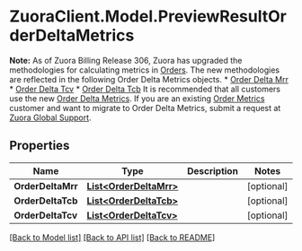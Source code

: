 # ZuoraClient.Model.PreviewResultOrderDeltaMetrics
**Note:** As of Zuora Billing Release 306, Zuora has upgraded the methodologies for calculating metrics in [Orders](https://knowledgecenter.zuora.com/Billing/Subscriptions/Orders). The new methodologies are reflected in the following Order Delta Metrics objects.  * [Order Delta Mrr](https://knowledgecenter.zuora.com/Billing/Subscriptions/Orders/Order_Delta_Metrics/Order_Delta_Mrr) * [Order Delta Tcv](https://knowledgecenter.zuora.com/Billing/Subscriptions/Orders/Order_Delta_Metrics/Order_Delta_Tcv) * [Order Delta Tcb](https://knowledgecenter.zuora.com/Billing/Subscriptions/Orders/Order_Delta_Metrics/Order_Delta_Tcb)  It is recommended that all customers use the new [Order Delta Metrics](https://knowledgecenter.zuora.com/Billing/Subscriptions/Orders/Order_Delta_Metrics/AA_Overview_of_Order_Delta_Metrics). If you are an existing [Order Metrics](https://knowledgecenter.zuora.com/Billing/Subscriptions/Orders/AA_Overview_of_Orders/Key_Metrics_for_Orders) customer and want to migrate to Order Delta Metrics, submit a request at [Zuora Global Support](https://support.zuora.com/). 

## Properties

Name | Type | Description | Notes
------------ | ------------- | ------------- | -------------
**OrderDeltaMrr** | [**List&lt;OrderDeltaMrr&gt;**](OrderDeltaMrr.md) |  | [optional] 
**OrderDeltaTcb** | [**List&lt;OrderDeltaTcb&gt;**](OrderDeltaTcb.md) |  | [optional] 
**OrderDeltaTcv** | [**List&lt;OrderDeltaTcv&gt;**](OrderDeltaTcv.md) |  | [optional] 

[[Back to Model list]](../README.md#documentation-for-models) [[Back to API list]](../README.md#documentation-for-api-endpoints) [[Back to README]](../README.md)

